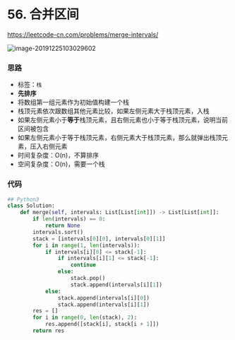 # 56. 合并区间

https://leetcode-cn.com/problems/merge-intervals/

![image-20191225103029602](https://deppwang.oss-cn-beijing.aliyuncs.com/blog/2019-12-25-023029.png)

### 思路

- 标签：`栈`
- **先排序**
- 将数组第一组元素作为初始值构建一个栈
- 栈顶元素依次跟数组其他元素比较，如果左侧元素大于栈顶元素，入栈
- 如果左侧元素小于**等于**栈顶元素，且右侧元素也小于等于栈顶元素，说明当前区间被包含
- 如果左侧元素小于等于栈顶元素，右侧元素大于栈顶元素，那么就弹出栈顶元素，压入右侧元素
- 时间复杂度：O(n)，不算排序
- 空间复杂度：O(n)，需要一个栈

### 代码

```Python
## Python3
class Solution:
    def merge(self, intervals: List[List[int]]) -> List[List[int]]:
        if len(intervals) == 0:
            return None
        intervals.sort()
        stack = [intervals[0][0], intervals[0][1]]
        for i in range(1, len(intervals)):
            if intervals[i][0] <= stack[-1]:
                if intervals[i][1] <= stack[-1]:
                    continue
                else:
                    stack.pop()
                    stack.append(intervals[i][1])
            else:
                stack.append(intervals[i][0])
                stack.append(intervals[i][1])
        res = []
        for i in range(0, len(stack), 2):
            res.append([stack[i], stack[i + 1]])
        return res
```


